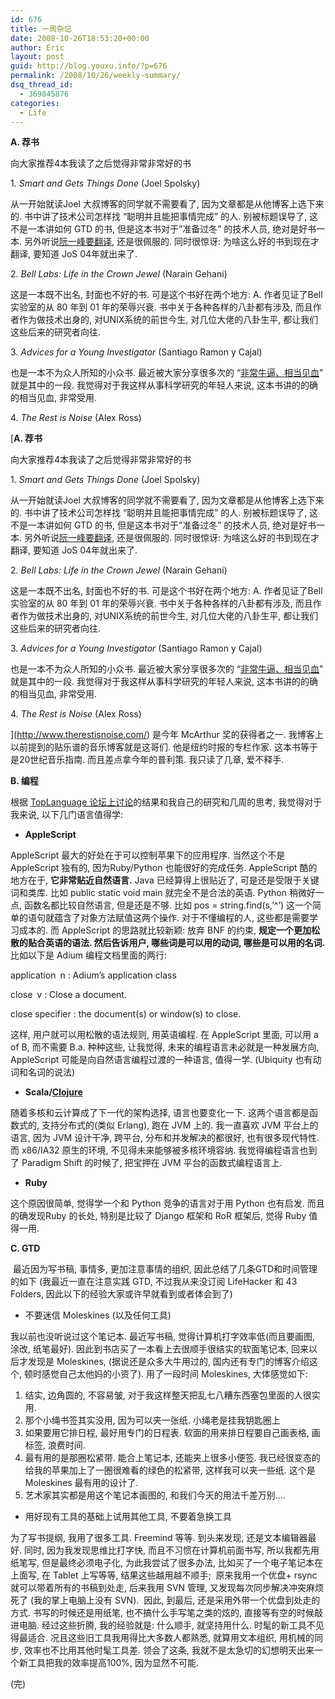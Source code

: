 ```yaml
---
id: 676
title: 一周杂记
date: 2008-10-26T18:53:20+00:00
author: Eric
layout: post
guid: http://blog.youxu.info/?p=676
permalink: /2008/10/26/weekly-summary/
dsq_thread_id:
  - 369845876
categories:
  - Life
---
```

**A. 荐书**

向大家推荐4本我读了之后觉得非常非常好的书

 <span></span>1. _Smart and Gets Things Done_ (Joel Spolsky)

从一开始就读Joel 大叔博客的同学就不需要看了, 因为文章都是从他博客上选下来的. 书中讲了技术公司怎样找 &#8220;聪明并且能把事情完成&#8221; 的人. 别被标题误导了, 这不是一本讲如何 GTD 的书, 但是这本书对于&#8221;准备过冬&#8221; 的技术人员, 绝对是好书一本. 另外听说[阮一峰要翻译<Joel on Software>](http://www.ruanyifeng.com/blog/2008/10/i_will_translate_more_joel_on_software.html), 还是很佩服的. 同时很惊讶: 为啥这么好的书到现在才翻译, 要知道 JoS 04年就出来了. 

 <span></span>2. _Bell Labs: Life in the Crown Jewel_ (Narain Gehani)

这是一本既不出名, 封面也不好的书. 可是这个书好在两个地方: A. 作者见证了Bell 实验室的从 80 年到 01 年的荣辱兴衰. 书中关于各种各样的八卦都有涉及, 而且作者作为做技术出身的, 对UNIX系统的前世今生, 对几位大佬的八卦生平, 都让我们这些后来的研究者向往. 

 <span></span>3. _Advices for a Young Investigator_ (Santiago Ramon y Cajal)

也是一本不为众人所知的小众书. 最近被大家分享很多次的 &#8220;[非常牛逼、相当见血](http://www.bullog.cn/blogs/siyi/archives/194207.aspx)&#8221; 就是其中的一段. 我觉得对于我这样从事科学研究的年轻人来说, 这本书讲的的确的相当见血, 非常受用.

 <span></span>4. _The Rest is Noise_ (Alex Ross)

[**A. 荐书**

向大家推荐4本我读了之后觉得非常非常好的书

 <span></span>1. _Smart and Gets Things Done_ (Joel Spolsky)

从一开始就读Joel 大叔博客的同学就不需要看了, 因为文章都是从他博客上选下来的. 书中讲了技术公司怎样找 &#8220;聪明并且能把事情完成&#8221; 的人. 别被标题误导了, 这不是一本讲如何 GTD 的书, 但是这本书对于&#8221;准备过冬&#8221; 的技术人员, 绝对是好书一本. 另外听说[阮一峰要翻译<Joel on Software>](http://www.ruanyifeng.com/blog/2008/10/i_will_translate_more_joel_on_software.html), 还是很佩服的. 同时很惊讶: 为啥这么好的书到现在才翻译, 要知道 JoS 04年就出来了. 

 <span></span>2. _Bell Labs: Life in the Crown Jewel_ (Narain Gehani)

这是一本既不出名, 封面也不好的书. 可是这个书好在两个地方: A. 作者见证了Bell 实验室的从 80 年到 01 年的荣辱兴衰. 书中关于各种各样的八卦都有涉及, 而且作者作为做技术出身的, 对UNIX系统的前世今生, 对几位大佬的八卦生平, 都让我们这些后来的研究者向往. 

 <span></span>3. _Advices for a Young Investigator_ (Santiago Ramon y Cajal)

也是一本不为众人所知的小众书. 最近被大家分享很多次的 &#8220;[非常牛逼、相当见血](http://www.bullog.cn/blogs/siyi/archives/194207.aspx)&#8221; 就是其中的一段. 我觉得对于我这样从事科学研究的年轻人来说, 这本书讲的的确的相当见血, 非常受用.

 <span></span>4. _The Rest is Noise_ (Alex Ross)

](http://www.therestisnoise.com/) 是今年 McArthur 奖的获得者之一. 我博客上以前提到的贴乐谱的音乐博客就是这哥们. 他是纽约时报的专栏作家. 这本书等于是20世纪音乐指南. 而且差点拿今年的普利策. 我只读了几章, 爱不释手. 

**B. 编程**

根据 [TopLanguage 论坛上讨论](https://groups.google.com/group/pongba/browse_thread/thread/accb6ea6dc82c4a8/b878d446c959c999)的结果和我自己的研究和几周的思考, 我觉得对于我来说, 以下几门语言值得学:

  * **AppleScript**

AppleScript 最大的好处在于可以控制苹果下的应用程序. 当然这个不是AppleScript 独有的, 因为Ruby/Python 也能很好的完成任务. AppleScript 酷的地方在于, **它非常贴近自然语言.** Java 已经算得上很贴近了, 可是还是受限于关键词和类库. 比如 public static void main 就完全不是合法的英语. Python 稍微好一点, 函数名都比较自然语言, 但是还是不够. 比如 pos = string.find(s,&#8217;^&#8217;) 这一个简单的语句就蕴含了对象方法赋值这两个操作. 对于不懂编程的人, 这些都是需要学习成本的. 而 AppleScript 的思路就比较新颖: 放弃 BNF 的约束, **规定一个更加松散的贴合英语的语法. 然后告诉用户, 哪些词是可以用的动词, 哪些是可以用的名词.** 比如以下是 Adium 编程文档里面的两行:

application n : Adium&#8217;s application class

close v : Close a document.

close specifier : the document(s) or window(s) to close.

这样, 用户就可以用松散的语法规则, 用英语编程. 在 AppleScript 里面, 可以用 a of B, 而不需要 B.a. 种种这些, 让我觉得, 未来的编程语言未必就是一种发展方向, AppleScript 可能是向自然语言编程过渡的一种语言, 值得一学. (Ubiquity 也有动词和名词的说法)

  * **Scala/**[**Clojure**](http://clojure.org/)

随着多核和云计算成了下一代的架构选择, 语言也要变化一下. 这两个语言都是函数式的, 支持分布式的(类似 Erlang), 跑在 JVM 上的. 我一直喜欢 JVM 平台上的语言, 因为 JVM 设计干净, 跨平台, 分布和并发解决的都很好, 也有很多现代特性. 而 x86/IA32 原生的环境, 不见得未来能够被多核环境容纳. 我觉得编程语言也到了 Paradigm Shift 的时候了, 把宝押在 JVM 平台的函数式编程语言上. 

  * **Ruby**

这个原因很简单, 觉得学一个和 Python 竞争的语言对于用 Python 也有启发. 而且的确发现Ruby 的长处, 特别是比较了 Django 框架和 RoR 框架后, 觉得 Ruby 值得一用. 

**C. GTD**

 最近因为写书稿, 事情多, 更加注意事情的组织, 因此总结了几条GTD和时间管理的如下 (我最近一直在注意实践 GTD, 不过我从来没订阅 LifeHacker 和 43 Folders, 因此以下的经验大家或许早就看到或者体会到了)

  * 不要迷信 Moleskines (以及任何工具) 

我以前也没听说过这个笔记本. 最近写书稿, 觉得计算机打字效率低(而且要画图, 涂改, 纸笔最好). 因此到书店买了一本看上去很顺手很结实的软面笔记本, 回来以后才发现是 Moleskines, (据说还是众多大牛用过的, 国内还有专门的博客介绍这个, 顿时感觉自己太他妈的小资了). 用了一段时间 Moleskines, 大体感觉如下:

  1. 结实, 边角圆的, 不容易皱, 对于我这样整天把乱七八糟东西塞包里面的人很实用.
  2. 那个小绳书签其实没用, 因为可以夹一张纸. 小绳老是挂我钥匙圈上
  3. 如果要用它排日程, 最好用专门的日程表. 软面的用来排日程要自己画表格, 画标签, 浪费时间. 
  4. 最有用的是那圈松紧带. 能合上笔记本, 还能夹上很多小便签. 我已经很变态的给我的苹果加上了一圈很难看的绿色的松紧带, 这样我可以夹一些纸. 这个是 Moleskines 最有用的设计了. 
  5. 艺术家其实都是用这个笔记本画图的, 和我们今天的用法千差万别&#8230;.

  * 用好现有工具的基础上试用其他工具, 不要着急换工具

为了写书提纲, 我用了很多工具. Freemind 等等. 到头来发现, 还是文本编辑器最好. 同时, 因为我发现思维比打字快, 而且不习惯在计算机前面书写, 所以我都先用纸笔写, 但是最终必须电子化, 为此我尝试了很多办法, 比如买了一个电子笔记本在上面写, 在 Tablet 上写等等, 结果这些越用越不顺手;  原来我用一个优盘+ rsync 就可以带着所有的书稿到处走, 后来我用 SVN 管理, 又发现每次同步解决冲突麻烦死了 (我的掌上电脑上没有 SVN).  因此, 到最后, 还是采用外带一个优盘到处走的方式. 书写的时候还是用纸笔, 也不搞什么手写笔之类的炫的, 直接等有空的时候敲进电脑. 经过这些折腾, 我的经验就是: 什么顺手, 就坚持用什么. 时髦的新工具不见得最适合. 况且这些旧工具我用得比大多数人都熟悉, 就算用文本组织, 用机械的同步, 效率也不比用其他时髦工具差. 领会了这条, 我就不是太急切的幻想明天出来一个新工具把我的效率提高100%, 因为显然不可能. 

(完)